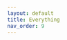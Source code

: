 ```yaml
---
layout: default
title: Everything
nav_order: 9
---
```


<meta http-equiv="refresh" content="2; URL=https://serialprizes.itch.io" />

